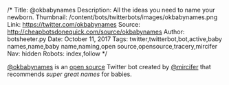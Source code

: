 /*
Title: @okbabynames
Description: All the ideas you need to name your newborn.
Thumbnail: /content/bots/twitterbots/images/okbabynames.png
Link: https://twitter.com/okbabynames
Source: http://cheapbotsdonequick.com/source/okbabynames
Author: botsheeter.py
Date: October 11, 2017
Tags: twitter,twitterbot,bot,active,baby names,name,baby name,naming,open source,opensource,tracery,mircifer
Nav: hidden
Robots: index,follow
*/

[@okbabynames](https://twitter.com/okbabynames) is an [open source](http://cheapbotsdonequick.com/source/okbabynames) Twitter bot created by [@mircifer](https://twitter.com/mircifer) that recommends _super great names_ for babies.
